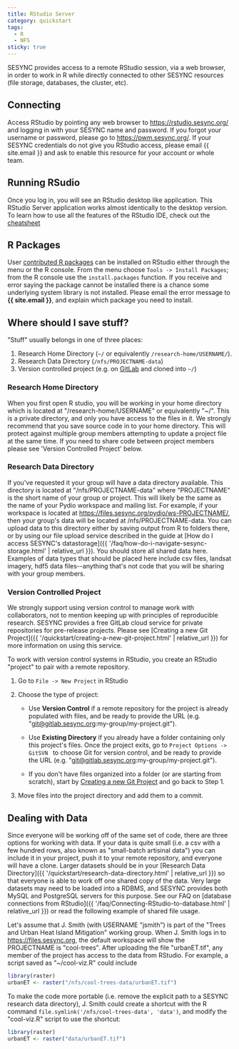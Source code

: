 ```yaml
---
title: RStudio Server
category: quickstart
tags:
  - R
  - NFS
sticky: true
---
```


SESYNC provides access to a remote RStudio session, via a web browser, in order to work in R while
directly connected to other SESYNC resources (file storage, databases, the cluster, etc).

## Connecting

Access RStudio by pointing any web browser to <https://rstudio.sesync.org/> and
logging in with your SESYNC name and password. If you forgot your username or password, please
go to <https://pwm.sesync.org/>. If your SESYNC credentials do not give you RStudio access,
please email {{ site.email }} and ask to enable this resource for your account or whole team.

## Running RSudio

Once you log in, you will see an RStudio desktop like application. This RStudio Server application
works almost identically to the desktop version. To learn how to use all the
features of the RStudio IDE, check out the [cheatsheet](https://github.com/rstudio/cheatsheets/raw/master/rstudio-ide.pdf)

## R Packages

User [contributed R packages](https://cran.r-project.org/web/packages/) can be
installed on RStudio either through the menu or the R console. From the menu
choose `Tools -> Install Packages`; from the R console use the `install.packages`
function. If you receive and error saying the package cannot be installed there
is a chance some underlying system library is not installed. Please email the error
message to **{{ site.email }}**, and explain which package you need to install.

## Where should I save stuff?  

"Stuff" usually belongs in one of three places:

1. Research Home Directory (`~/` or equivalently `/research-home/USERNAME/`).
1. Research Data Directory (`/nfs/PROJECTNAME-data`)
1. Version controlled project (e.g. on [GitLab](https://gitlab.sesync.org) and cloned into `~/`)

### Research Home Directory

When you first open R studio, you will be working in your home directory which is located at "/research-home/USERNAME" or equivalently "~/". This is a private directory, and only you have access to the files in it. We strongly recommend that you save source code in to your home directory. This will protect against multiple group members attempting to update a project file at the same time. If you need to share code between project members please see 'Version Controlled Project' below.

### Research Data Directory

If you've requested it your group will have a data directory available. This directory is located at "/nfs/PROJECTNAME-data" where "PROJECTNAME" is the short name of your group or project. This will likely be the same as the name of your Pydio workspace and mailing list. For example, if your workspace is located at
https://files.sesync.org/pydio/ws-PROJECTNAME/, then your group's data will be located at /nfs/PROJECTNAME-data. You can upload data to this directory either by saving output from R to folders there, or by using our file upload service described in the guide at [How do I access SESYNC's datastorage]({{ '/faq/how-do-i-navigate-sesync-storage.html' | relative_url }}). You should store all shared data here. Examples of data types that should be placed here include csv files, landsat imagery, hdf5 data files--anything that's not code that you will be sharing with your group members.

### Version Controlled Project

We strongly support using version control to manage work with collaborators, not to mention keeping up with principles of reproducible research. SESYNC provides a free GitLab cloud service for private repositories for pre-release projects. Please see [Creating a new Git Project]({{ '/quickstart/creating-a-new-git-project.html' | relative_url }}) for more information on using this service.

To work with version control systems in RStudio, you create an RStudio "project" to pair with a remote repository.

1. Go to `File -> New Project` in RStudio

2. Choose the type of project:

    - Use **Version Control** if a remote repository for the project is already
    populated with files, and be ready to provide the URL (e.g. "git@gitlab.sesync.org:my-group/my-project.git").

    - Use **Existing Directory** if you already have a folder containing only this
    project's files. Once the project exits, go to `Project Options -> GitSVN ` to choose Git
    for version control, and be ready to provide the URL (e.g. "git@gitlab.sesync.org:my-group/my-project.git").
    
    - If you don't have files organized into a folder (or are starting from scratch), start by
    [Creating a new Git Project](/quickstart/creating-a-new-git-project.html) and go back to Step 1.

3. Move files into the project directory and add them to a commit.

## Dealing with Data

Since everyone will be working off of the same set of code, there are three
options for working with data. If your data is quite small (i.e. a csv
with a few hundred rows, also known as "small-batch artisinal data") you can
include it in your project, push it to your remote repository, and everyone will have a clone. Larger
datasets should be in your [Research Data Directory]({{ '/quickstart/research-data-directory.html' | relative_url }})
so that everyone is able to work off one shared copy of the data. Very large datasets may need to be loaded into
a RDBMS, and SESYNC provides both MySQL and PostgreSQL servers for this purpose. See our FAQ on [database connections from RStudio]({{ '/faq/Connecting-RStudio-to-database.html' | relative_url }}) or read the following example of shared file usage.

Let's assume that J. Smith (with USERNAME "jsmith") is part of the "Trees and Urban Heat Island Mitigation"
working group. When J. Smith logs in to <https://files.sesync.org>, the default workspace
will show the PROJECTNAME is "cool-trees". After uploading the file "urbanET.tif", any member of the project has access to the data from RStudio. For example, a script saved as "~/cool-viz.R" could include

```r
library(raster)
urbanET <- raster("/nfs/cool-trees-data/urbanET.tif")
```

To make the code more portable (i.e. remove the explicit path to a SESYNC research data directory), J. Smith could create a shortcut with the R command `file.symlink('/nfs/cool-trees-data', 'data')`, and modify the "cool-viz.R" script to use the shortcut:

```r
library(raster)
urbanET <- raster("data/urbanET.tif")
```
